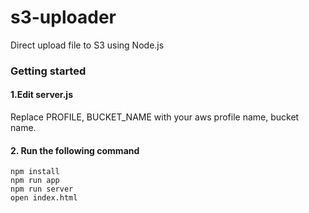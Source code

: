 # s3-uploader

Direct upload file to S3 using Node.js

### Getting started


#### 1.Edit server.js

 Replace PROFILE, BUCKET_NAME  with your aws profile name, bucket name.


#### 2. Run the following command

    npm install
    npm run app
    npm run server
    open index.html
